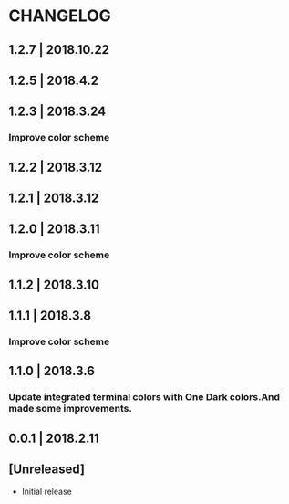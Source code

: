 # CHANGELOG
## 1.2.7  | 2018.10.22
## 1.2.5  | 2018.4.2
## 1.2.3  | 2018.3.24
### Improve color scheme
## 1.2.2  | 2018.3.12
## 1.2.1  | 2018.3.12
## 1.2.0  | 2018.3.11
### Improve color scheme

## 1.1.2  | 2018.3.10

## 1.1.1  | 2018.3.8
### Improve color scheme

## 1.1.0  | 2018.3.6
### Update integrated terminal colors with One Dark colors.And made some improvements.

## 0.0.1 | 2018.2.11
## [Unreleased]
- Initial release

